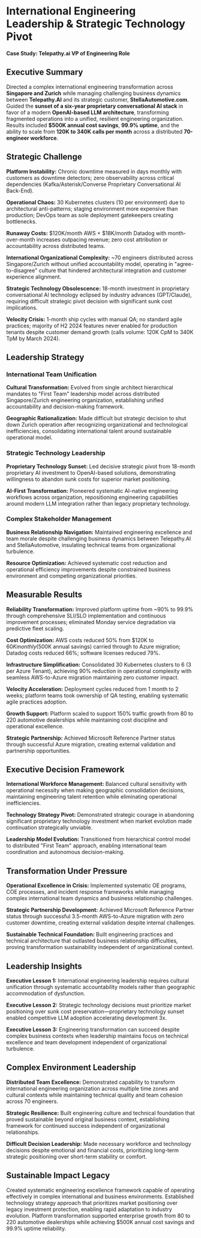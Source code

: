 # International Engineering Leadership & Strategic Technology Pivot
**Case Study: Telepathy.ai VP of Engineering Role**

## Executive Summary

Directed a complex international engineering transformation across **Singapore and Zurich** while managing challenging business dynamics between **Telepathy.AI** and its strategic customer, **StellaAutomotive.com**. Guided the **sunset of a six-year proprietary conversational AI stack** in favor of a modern **OpenAI-based LLM architecture**, transforming fragmented operations into a unified, resilient engineering organization. Results included **$500K annual cost savings**, **99.9% uptime**, and the ability to scale from **120K to 340K calls per month** across a distributed **70-engineer workforce**.

## Strategic Challenge

**Platform Instability:** Chronic downtime measured in days monthly with customers as downtime detectors; zero observability across critical dependencies (Kafka/Asterisk/Converse Proprietary Conversational AI Back-End).

**Operational Chaos:** 30 Kubernetes clusters (10 per environment) due to architectural anti-patterns; staging environment more expensive than production; DevOps team as sole deployment gatekeepers creating bottlenecks.

**Runaway Costs:** $120K/month AWS + $18K/month Datadog with month-over-month increases outpacing revenue; zero cost attribution or accountability across distributed teams.

**International Organizational Complexity:** ~70 engineers distributed across Singapore/Zurich without unified accountability model, operating in "agree-to-disagree" culture that hindered architectural integration and customer experience alignment.

**Strategic Technology Obsolescence:** 18-month investment in proprietary conversational AI technology eclipsed by industry advances (GPT/Claude), requiring difficult strategic pivot decision with significant sunk cost implications.

**Velocity Crisis:** 1-month ship cycles with manual QA; no standard agile practices; majority of H2 2024 features never enabled for production tenants despite customer demand growth (calls volume: 120K CpM to 340K TpM by March 2024).

## Leadership Strategy

### International Team Unification
**Cultural Transformation:** Evolved from single architect hierarchical mandates to "First Team" leadership model across distributed Singapore/Zurich engineering organization, establishing unified accountability and decision-making framework.

**Geographic Rationalization:** Made difficult but strategic decision to shut down Zurich operation after recognizing organizational and technological inefficiencies, consolidating international talent around sustainable operational model.

### Strategic Technology Leadership
**Proprietary Technology Sunset:** Led decisive strategic pivot from 18-month proprietary AI investment to OpenAI-based solutions, demonstrating willingness to abandon sunk costs for superior market positioning.

**AI-First Transformation:** Pioneered systematic AI-native engineering workflows across organization, repositioning engineering capabilities around modern LLM integration rather than legacy proprietary technology.

### Complex Stakeholder Management
**Business Relationship Navigation:** Maintained engineering excellence and team morale despite challenging business dynamics between Telepathy.AI and StellaAutomotive, insulating technical teams from organizational turbulence.

**Resource Optimization:** Achieved systematic cost reduction and operational efficiency improvements despite constrained business environment and competing organizational priorities.

## Measurable Results

**Reliability Transformation:** Improved platform uptime from ~90% to 99.9% through comprehensive SLI/SLO implementation and continuous improvement processes; eliminated Monday service degradation via predictive fleet scaling.

**Cost Optimization:** AWS costs reduced 50% from $120K to $60K monthly ($500K annual savings) carried through to Azure migration; Datadog costs reduced 66%; software licenses reduced 79%.

**Infrastructure Simplification:** Consolidated 30 Kubernetes clusters to 6 (3 per Azure Tenant), achieving 90% reduction in operational complexity with seamless AWS-to-Azure migration maintaining zero customer impact.

**Velocity Acceleration:** Deployment cycles reduced from 1 month to 2 weeks; platform teams took ownership of QA testing, enabling systematic agile practices adoption.

**Growth Support:** Platform scaled to support 150% traffic growth from 80 to 220 automotive dealerships while maintaining cost discipline and operational excellence.

**Strategic Partnership:** Achieved Microsoft Reference Partner status through successful Azure migration, creating external validation and partnership opportunities.

## Executive Decision Framework

**International Workforce Management:** Balanced cultural sensitivity with operational necessity when making geographic consolidation decisions, maintaining engineering talent retention while eliminating operational inefficiencies.

**Technology Strategy Pivot:** Demonstrated strategic courage in abandoning significant proprietary technology investment when market evolution made continuation strategically unviable.

**Leadership Model Evolution:** Transitioned from hierarchical control model to distributed "First Team" approach, enabling international team coordination and autonomous decision-making.

## Transformation Under Pressure

**Operational Excellence in Crisis:** Implemented systematic OE programs, COE processes, and incident response frameworks while managing complex international team dynamics and business relationship challenges.

**Strategic Partnership Development:** Achieved Microsoft Reference Partner status through successful 3.5-month AWS-to-Azure migration with zero customer downtime, creating external validation despite internal challenges.

**Sustainable Technical Foundation:** Built engineering practices and technical architecture that outlasted business relationship difficulties, proving transformation sustainability independent of organizational context.

## Leadership Insights

**Executive Lesson 1:** International engineering leadership requires cultural unification through systematic accountability models rather than geographic accommodation of dysfunction.

**Executive Lesson 2:** Strategic technology decisions must prioritize market positioning over sunk cost preservation—proprietary technology sunset enabled competitive LLM adoption accelerating development 3x.

**Executive Lesson 3:** Engineering transformation can succeed despite complex business contexts when leadership maintains focus on technical excellence and team development independent of organizational turbulence.

## Complex Environment Leadership

**Distributed Team Excellence:** Demonstrated capability to transform international engineering organization across multiple time zones and cultural contexts while maintaining technical quality and team cohesion across 70 engineers.

**Strategic Resilience:** Built engineering culture and technical foundation that proved sustainable beyond original business context, establishing framework for continued success independent of organizational relationships.

**Difficult Decision Leadership:** Made necessary workforce and technology decisions despite emotional and financial costs, prioritizing long-term strategic positioning over short-term stability or comfort.

## Sustainable Impact Legacy

Created systematic engineering excellence framework capable of operating effectively in complex international and business environments. Established technology strategy approach that prioritizes market positioning over legacy investment protection, enabling rapid adaptation to industry evolution. Platform transformation supported enterprise growth from 80 to 220 automotive dealerships while achieving $500K annual cost savings and 99.9% uptime reliability.
